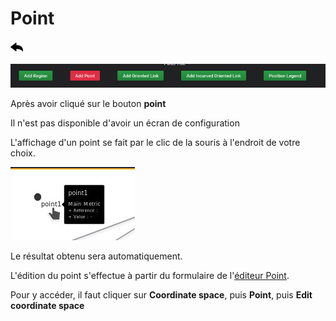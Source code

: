 # Point
[![](../../screenshots/other/Go-back.png)](README.md)


![menu](../../screenshots/panel/point.jpg)




Après avoir cliqué sur le bouton **point**



Il n'est pas disponible d'avoir un écran de configuration

L'affichage d'un point se fait par le clic de la souris à l'endroit de votre choix. 


![menu](../../screenshots/panel/point-view.jpg)


Le résultat obtenu sera automatiquement.

L'édition du point s'effectue à partir du formulaire de l'[éditeur Point](../editor/coordinates-space-point.md). 

Pour y accéder, il faut cliquer sur **Coordinate space**, puis **Point**, puis **Edit coordinate space**
